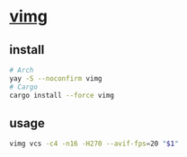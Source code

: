 # [vimg](https://github.com/alexheretic/vimg)

## install

```sh
# Arch
yay -S --noconfirm vimg
# Cargo
cargo install --force vimg
```

## usage

```sh
vimg vcs -c4 -n16 -H270 --avif-fps=20 "$1"
```
